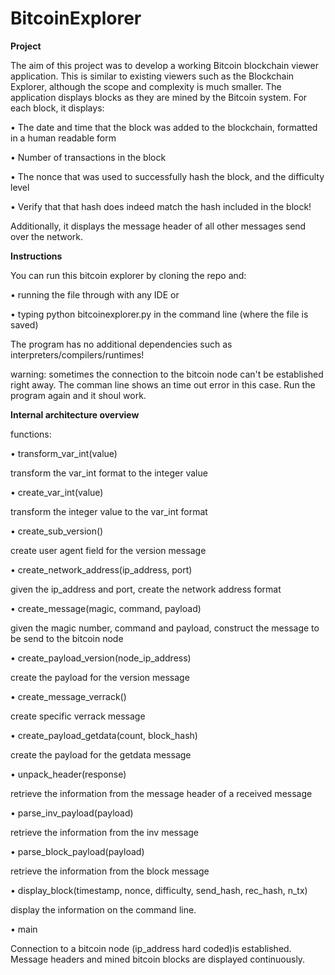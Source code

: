 # BitcoinExplorer

**Project**

The aim of this project was to develop a working Bitcoin blockchain viewer application. This is similar to existing viewers such as the Blockchain Explorer, although the scope and complexity is much smaller. The application displays blocks as they are mined by the Bitcoin system. For each block, it displays:

• The date and time that the block was added to the blockchain, formatted in a human
readable form

• Number of transactions in the block

• The nonce that was used to successfully hash the block, and the difficulty level

• Verify that that hash does indeed match the hash included in the block!

Additionally, it displays the message header of all other messages send over the network.

**Instructions**

You can run this bitcoin explorer by cloning the repo and:

• running the file through with any IDE or

• typing python bitcoinexplorer.py in the command line (where the file is saved)

The program has no additional dependencies such as interpreters/compilers/runtimes!

warning: sometimes the connection to the bitcoin node can't be established right away. The comman line shows an time out error in this case. Run the program again and it shoul work.

**Internal architecture overview**

functions:

• transform_var_int(value)

transform the var_int format to the integer value

• create_var_int(value)

transform the integer value to the var_int format

• create_sub_version()

create user agent field for the version message

• create_network_address(ip_address, port)

given the ip_address and port, create the network address format

• create_message(magic, command, payload)

given the magic number, command and payload, construct the message to be send to the bitcoin node

• create_payload_version(node_ip_address)

create the payload for the version message

• create_message_verrack()

create specific verrack message

• create_payload_getdata(count, block_hash)

create the payload for the getdata message

• unpack_header(response)

retrieve the information from the message header of a received message

• parse_inv_payload(payload)

retrieve the information from the inv message

• parse_block_payload(payload)

retrieve the information from the block message

• display_block(timestamp, nonce, difficulty, send_hash, rec_hash, n_tx)

display the information on the command line.

• main

Connection to a bitcoin node (ip_address hard coded)is established. Message headers and mined bitcoin blocks are displayed continuously.
